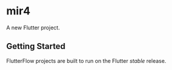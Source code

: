 # mir4

A new Flutter project.

## Getting Started

FlutterFlow projects are built to run on the Flutter _stable_ release.
